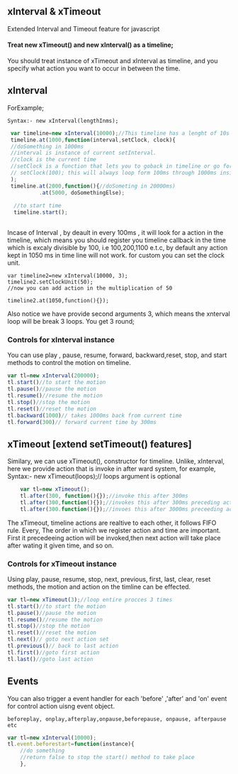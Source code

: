 ## xInterval & xTimeout
Extended Interval and Timeout feature for javascript
#### Treat new xTimeout() and new xInterval() as a timeline;
You should treat instance of xTimeout and xInterval as timeline, and you specify what action you want to occur in between the time.

## xInterval
ForExample;
```
Syntax:- new xInterval(lengthInms);
```
```javascript
 var timeline=new xInterval(10000);//This timeline has a lenght of 10s
 timeline.at(1000,function(interval,setClock, clock){
 //doSomething in 1000ms
 //interval is instance of current setInterval.
 //clock is the current time 
 //setClock is a function that lets you to goback in timeline or go forth uisng setclock in this time line.
 // setClock(100); this will always loop form 100ms through 1000ms inside the time frame
 );
 timeline.at(2000,function(){//doSometing in 20000ms)
          .at(5000, doSomethingElse);
          
  //to start time
  timeline.start();
          
```
Incase of Interval , by deault in every 100ms , it will look for a action in the timeline, which means you should register you timeline callback in the time which is excaly divisible by 100, i.e 100,200,1100 e.t.c, by default any action kept in 1050 ms in time line will not work. for custom you can set the clock unit.
```
var timeline2=new xInterval(10000, 3);
timeline2.setClockUnit(50);
//now you can add action in the multiplication of 50

timeline2.at(1050,function(){});

```
Also notice we have provide second arguments 3, which means the xnterval loop will be break  3 loops. You get 3 round;

### Controls for xInterval instance
You can use play , pause, resume, forward, backward,reset, stop, and start  methods to control the motion on timeline.
```javascript
var tl=new xInterval(200000);
tl.start()//to start the motion
tl.pause()//pause the motion
tl.resume()//resume the motion
tl.stop()//stop the motion 
tl.reset()//reset the motion
tl.backward(1000)// takes 1000ms back from current time
tl.forward(300)// forward current time by 300ms

```

## xTimeout [extend setTimeout() features]
Similary, we can use xTimeout(), constructor for timeline. Unlike, xInterval, here we provide action that is invoke in after ward system, for example,
Syntax:- new xTimeout(loops);// loops argument is optional 
```javascript
	var tl=new xTimeout();
	tl.after(300, function(){});//invoke this after 300ms
	tl.after(300,function(){});//invokes this after 300ms preceding action
	tl.after(300.function(){});//invoes this after 3000ms preceeding action.
```
The xTimeout, timeline actions are realtive to each other, it follows FIFO rule. Every, The order in which we register action and time are important. First it precedeeing action will be invoked,then next action will take place after wating it given time, and so on.

### Controls for xTimeout instance
Using play, pause, resume, stop, next, previous, first, last, clear, reset methods, the motion and action on the  timline can be effected.
```javascript
var tl=new xTimeout(3);//loop entire procces 3 times
tl.start()//to start the motion
tl.pause()//pause the motion
tl.resume()//resume the motion
tl.stop()//stop the motion 
tl.reset()//reset the motion
tl.next()// goto next action set
tl.previous()// back to last action
tl.first()//goto first action
tl.last()//goto last action

```

## Events
You can also trigger a event handler for each 'before' ,'after' and 'on' event  for control action uisng event object.
```
beforeplay, onplay,afterplay,onpause,beforepause, onpause, afterpause etc
```
```javascript
var tl=new xInterval(10000);
tl.event.beforestart=function(instance){
	//do something
	//return false to stop the start() method to take place
	},

```






